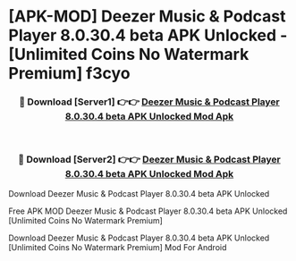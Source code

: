 # [APK-MOD] Deezer  Music & Podcast Player 8.0.30.4 beta APK Unlocked - [Unlimited Coins No Watermark Premium] f3cyo



<div align="center">
<h3>🔴 Download [Server1] 👉👉 <a href="https://momento.my/?title=Deezer__Music_&_Podcast_Player_8.0.30.4_beta_APK_Unlocked">Deezer  Music & Podcast Player 8.0.30.4 beta APK Unlocked Mod Apk</a></h3><br>

<h3>🔴 Download [Server2] 👉👉 <a href="https://momento.my/?title=Deezer__Music_&_Podcast_Player_8.0.30.4_beta_APK_Unlocked">Deezer  Music & Podcast Player 8.0.30.4 beta APK Unlocked Mod Apk</a></h3>
</div>



Download Deezer  Music & Podcast Player 8.0.30.4 beta APK Unlocked 

Free APK MOD Deezer  Music & Podcast Player 8.0.30.4 beta APK Unlocked [Unlimited Coins No Watermark Premium]

Download Deezer  Music & Podcast Player 8.0.30.4 beta APK Unlocked [Unlimited Coins No Watermark Premium] Mod For Android

